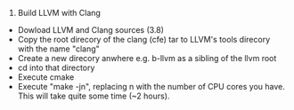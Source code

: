 1. Build LLVM with Clang
  - Dowload LLVM and Clang sources (3.8)
  - Copy the root direcory of the clang (cfe) tar to LLVM's tools direcory
    with the name "clang"
  - Create a new direcory anwhere e.g. b-llvm as a sibling of the llvm root
  - cd into that directory
  - Execute cmake <llvm-root-directory>
  - Execute "make -jn", replacing n with the number of CPU cores you have.
    This will take quite some time (~2 hours).
